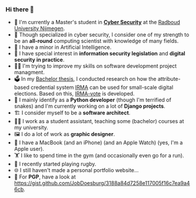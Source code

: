 ### Hi there 👋

- 🔐 I'm currently a Master's student in **[Cyber Security](https://true-security.nl)** at the [Radboud University Nijmegen](https://www.ru.nl).
- 🧠 Though specialized in cyber security, I consider one of my strength to be an **all-round** computing scientist with knowledge of many fields.
- 🤖 I have a minor in Artificial Intelligence.
- 📜 I have special interest in **information security legislation** and **digital security in practice**.
- 👨‍💻 I'm trying to improve my skills on software development project managment.
- 🗳️ In my [Bachelor thesis](https://www.cs.ru.nl/bachelors-theses/2020/Job_Doesburg___4809327___Using_IRMA_for_small_scale_digital_elections.pdf), I conducted research on how the attribute-based credential system [IRMA](https://privacybydesign.foundation) can be used for small-scale digital elections. Based on this, [IRMA-vote](https://ihub.ru.nl/project/irma-vote.page) is developed.
- 🐍 I mainly identify as a **Python developer** (though I'm terrified of snakes) and I'm currently working on a lot of **Django projects**.
- 🏗 I consider myself to be a **software architect**.
- 👨‍🏫 I work as a student assistant, teaching some (bachelor) courses at my university.
- 🖼️ I do a lot of work as **graphic designer**.
- 🍎 I have a MacBook (and an iPhone) (and an Apple Watch) (yes, I'm a Apple user).
- 🏋️ I like to spend time in the gym (and occasionally even go for a run).
- 🏉 I recently started playing rugby.
- 🌐 I still haven't made a personal portfolio website...
- 🔑 For **PGP**, have a look at https://gist.github.com/JobDoesburg/3188a84d7258e117005f16c7ea9a46cb.
